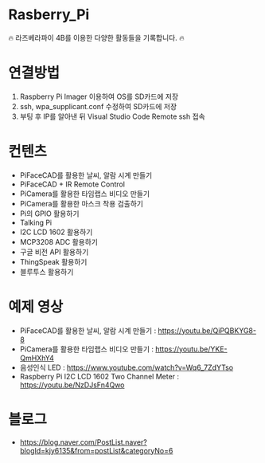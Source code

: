 # Rasberry_Pi


🔥 라즈베라파이 4B를 이용한 다양한 활동들을 기록합니다. 🔥



# 연결방법

1. Raspberry Pi Imager 이용하여 OS를 SD카드에 저장
2. ssh, wpa_supplicant.conf 수정하여 SD카드에 저장
3. 부팅 후 IP를 알아낸 뒤 Visual Studio Code Remote ssh 접속

# 컨텐츠

- PiFaceCAD를 활용한 날씨, 알람 시계 만들기
- PiFaceCAD + IR Remote Control
- PiCamera를 활용한 타임랩스 비디오 만들기
- PiCamera를 활용한 마스크 착용 검출하기
- Pi의 GPIO 활용하기
- Talking Pi
- I2C LCD 1602 활용하기
- MCP3208 ADC 활용하기
- 구글 비전 API 활용하기
- ThingSpeak 활용하기
- 블루투스 활용하기


# 예제 영상

- PiFaceCAD를 활용한 날씨, 알람 시계 만들기 : https://youtu.be/QiPQBKYG8-8
- PiCamera를 활용한 타임랩스 비디오 만들기 : https://youtu.be/YKE-QmHXhY4
- 음성인식 LED : https://www.youtube.com/watch?v=Wq6_7ZdYTso
- Raspberry Pi I2C LCD 1602 Two Channel Meter : https://youtu.be/NzDJsFn4Qwo

# 블로그
- https://blog.naver.com/PostList.naver?blogId=kjy6135&from=postList&categoryNo=6
